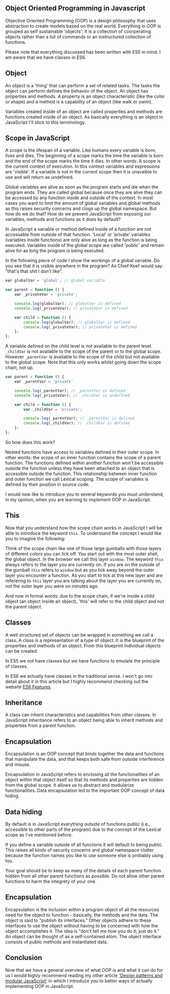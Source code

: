 ## Object Oriented Programming in Javascript

Objective Oriented Programming (OOP) is a design philosophy that uses abstraction to create models based on the real world. Everything in OOP is grouped as self sustainable 'objects'; It is a collection of coorperating objects rather than a list of commands or an instructured collection of functions.

Please note that everything discussed has been written with ES5 in mind. I am aware that we have classes in ES6.


## Object

An object is a 'thing' that can perform a set of related tasks. The tasks the object can perform defines the behavior of the object. An object has properties and methods. A property is an object characteristic (like the color or shape) and a method is a capability of an object (like walk or swim).

Variables created inside of an object are called properties and methods are functions created inside of an object. As basically everything is an object in JavaScript I'll stick to this terminology.


## Scope in JavaScript

A scope is the lifespan of a variable. Like humans every variable is born, lives and dies. The beginning of a scope marks the time the variable is born and the end of the scope marks the time it dies. In other words: A scope is the current context of execution. In this context variables and expressions are 'visible'. If a variable is not in the current scope then it is unavaible to use and will return as undefined.

Global variables are alive as soon as the program starts and die when the program ends. They are called global because once they are alive they can be accessed by any function inside and outside of the context. In most cases you want to limit the amount of global variables and global methods as this raises security concerns and clogs up the global namespace. But how do we do that? How do we prevent JavaScript from exposing our variables, methods and functions as it does by default?

In JavaScript a variable or method defined inside of a function are not accessable from outside of that function. 'Local' or 'private' variables (variables inside functions) are only alive as long as the function is being executed. Variables inside of the global scope are called 'public' and remain alive for as long the program is being executed.

In the following piece of code I show the workings of a global variable. Do you see that it is visible anywhere in the program? As Chief Keef would say: "that's that shit I don't like".

```javascript
var globalVar = 'global'; // global variable

var parent = function () {
	var _privateVar = 'private';

	console.log(globalVar); // globalVar is defined
	console.log(_privateVar); // privateVar is defined

	var child = function () {
		console.log(globalVar); // globalVar is defined
		console.log(_privateVar); // privateVar is defined
	};
};
```

A variable defined on the child level is not available to the parent level. `_childVar` is not available to the scope of the parent or to the global scope. However `_parentVar` is available to the scope of the child but not available to the global scope. Note that this only works whilst going down the scope chain, not up. 

```javascript
var parent = function () {
	var _parentVar = 'private'

	console.log(_parentVar); // _parentVar is defined
	console.log(_privateVar); // _childVar is undefined

	var child = function () {
		var _childVar = 'private';

		console.log(_parentVar); // _parentVar is defined
		console.log(_childVar); // _childVar is defined
	};
};
```

So how does this work?

Nested functions have access to variables defined in their outer scope. In other words: the scope of an inner function contains the scope of a parent function. The functions defined within another function won't be accessible outside the function unless they have been attached to an object that is accessible outside the function. This relationship between inner function and outer function we call Lexical scoping. The scope of variables is defined by their position in source code.

I would now like to introduce you to several keywords you must understand, in my opinion, when you are learning to implement OOP in JavaScript. 

## This

Now that you understand how the scope chain works in JavaScript I will be able to introduce the keyword `this`. To understand the concept I would like you to imagine the following:

Think of the scope chain like one of those large gumballs with those layers of different colors you can lick off. You start out with the most outer shell, the global object. In the browser we call this layer `window`. The keyword `this` always refers to the layer you are currently on. If you are on the outside of the gumball `this` refers to `window` but as you lick away beyond the outer layer you encounter a function. As you start to lick at this new layer and are referering to `this` layer you are talking about the layer you are currently on, not the outer layer you were on minutes ago.

And now in formal words: due to the scope chain, if we're inside a child object (an object inside an object), 'this' will refer to the child object and not the parent object.


## Classes

A well structured set of objects can be wrapped in something we call a class. A class is a representation of a type of object. It is the blueprint of the properties and methods of an object. From this blueprint individual objects can be created.

In ES5 we not have classes but we have functions to emulate the principle of classes. 

In ES6 we actually have classes in the traditional sense. I won't go into detail about it in this article but I highly recommend checking out the website [ES6 Features](http://es6-features.org/#ClassDefinition).


## Inheritance
	
A class can inherit characteristics and capabilities from other classes. In JavaScript inheritance refers to an object being able to inherit methods and properties from a parent function.


## Encapsulation

Encapsulation is an OOP concept that binds together the data and functions that manipulate the data, and that keeps both safe from outside interference and misuse.

Encapsulation in JavaScript refers to enclosing all the functionalities of an object within that object itself so that its methods and properties are hidden from the global scope. It allows us to abstract and modularize functionalities. Data encapsulation led to the important OOP concept of data hiding. 


## Data hiding

By default is in JavaScript everything outside of functions public (i.e., accessible to other parts of the program) due to the concept of the Lexical scope as I've mentioned before.

If you define a variable outside of all functions it will default to being public. This raises all kinds of security concerns and global namespace clutter because the function names you like to use someone else is probably using too.

Your goal should be to keep as many of the details of each parent function hidden from all other parent functions as possible. Do not allow other parent functions to harm the integrety of your one. 


## Encapsulation

Encapsulation is the inclusion within a program object of all the resources need for the object to function - basically, the methods and the data. The object is said to "publish its interfaces." Other objects adhere to these interfaces to use the object without having to be concerned with how the object accomplishes it. The idea is "don't tell me how you do it; just do it." An object can be thought of as a self-contained atom. The object interface consists of public methods and instantiated data.


## Conclusion

Now that we have a general overview of what OOP is and what it can do for us I would highly recommend reading my other article ['Design patterns and modular JavaScript'](https://www.github.com/timvanscherpenzeel/Articles) in which I introduce you to better ways of actually implementing OOP in JavaScript.

